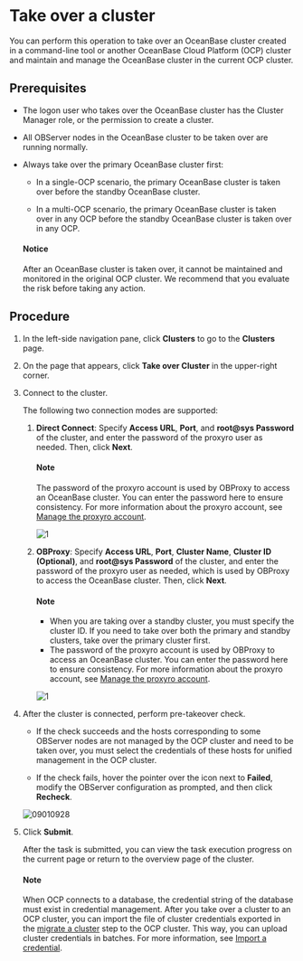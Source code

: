 # Take over a cluster

You can perform this operation to take over an OceanBase cluster created in a command-line tool or another OceanBase Cloud Platform (OCP) cluster and maintain and manage the OceanBase cluster in the current OCP cluster.

## Prerequisites

* The logon user who takes over the OceanBase cluster has the Cluster Manager role, or the permission to create a cluster.

* All OBServer nodes in the OceanBase cluster to be taken over are running normally.

* Always take over the primary OceanBase cluster first:

  * In a single-OCP scenario, the primary OceanBase cluster is taken over before the standby OceanBase cluster.

  * In a multi-OCP scenario, the primary OceanBase cluster is taken over in any OCP before the standby OceanBase cluster is taken over in any OCP.

   <main id="notice" type='notice'>
    <h4>Notice</h4>
    <p>After an OceanBase cluster is taken over, it cannot be maintained and monitored in the original OCP cluster. We recommend that you evaluate the risk before taking any action. </p>
   </main>

## Procedure

1. In the left-side navigation pane, click **Clusters** to go to the **Clusters** page.

2. On the page that appears, click **Take over Cluster** in the upper-right corner.

3. Connect to the cluster.

   The following two connection modes are supported:

   1. **Direct Connect**: Specify **Access URL**, **Port**, and **root@sys Password** of the cluster, and enter the password of the proxyro user as needed. Then, click **Next**.

      <main id="notice" type='explain'>
      <h4>Note</h4>
      <p>The password of the proxyro account is used by OBProxy to access an OceanBase cluster. You can enter the password here to ensure consistency. For more information about the proxyro account, see <a href="../../800.obproxy-functions/300.manage-a-obproxy-cluster/900.proxyro-user-management.md">Manage the proxyro account</a>. </p>
      </main>

      ![1](https://obbusiness-private.oss-cn-shanghai.aliyuncs.com/doc/img/ocp/422/%E7%9B%B4%E8%BF%9E%E6%96%B9%E5%BC%8F1.png)

   2. **OBProxy**: Specify **Access URL**, **Port**, **Cluster Name**, **Cluster ID (Optional)**, and **root@sys Password** of the cluster, and enter the password of the proxyro user as needed, which is used by OBProxy to access the OceanBase cluster. Then, click **Next**.

      <main id="notice" type='explain'>
      <h4>Note</h4>
      <p><ul><li>When you are taking over a standby cluster, you must specify the cluster ID. If you need to take over both the primary and standby clusters, take over the primary cluster first. </li><li>The password of the proxyro account is used by OBProxy to access an OceanBase cluster. You can enter the password here to ensure consistency. For more information about the proxyro account, see <a href="../../800.obproxy-functions/300.manage-a-obproxy-cluster/900.proxyro-user-management.md">Manage the proxyro account</a>. </li></ul></p>
      </main>

      ![1](https://obbusiness-private.oss-cn-shanghai.aliyuncs.com/doc/img/ocp/422/obproxy%E6%8E%A5%E7%AE%A1.png)

4. After the cluster is connected, perform pre-takeover check.

   * If the check succeeds and the hosts corresponding to some OBServer nodes are not managed by the OCP cluster and need to be taken over, you must select the credentials of these hosts for unified management in the OCP cluster.

   * If the check fails, hover the pointer over the icon next to **Failed**, modify the OBServer configuration as prompted, and then click **Recheck**.

   ![09010928](https://obbusiness-private.oss-cn-shanghai.aliyuncs.com/doc/img/ocp/422/%E9%A2%84%E6%A3%80%E6%9F%A51.png)

5. Click **Submit**.

   After the task is submitted, you can view the task execution progress on the current page or return to the overview page of the cluster.

    <main id="notice" type='explain'>
    <h4>Note</h4>
    <p>When OCP connects to a database, the credential string of the database must exist in credential management. After you take over a cluster to an OCP cluster, you can import the file of cluster credentials exported in the <a href="650.migrate-a-cluster.md">migrate a cluster</a> step to the OCP cluster. This way, you can upload cluster credentials in batches. For more information, see <a href="../../1600.system-management-features/700.manage-user-center/300.import-a-credential.md">Import a credential</a>. </p>
    </main>
